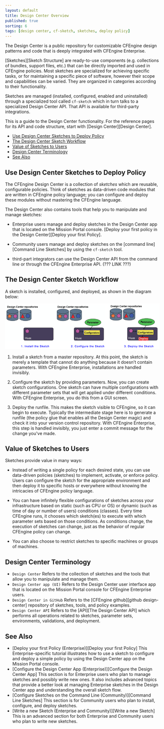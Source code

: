 ```yaml
---
layout: default
title: Design Center Overview
published: true
sorting: 6
tags: [design center, cf-sketch, sketches, deploy policy]
---
```


The Design Center is a public repository for customizable CFEngine design 
patterns and code that is deeply integrated with CFEngine Enterprise.

[Sketches][Sketch Structure] are ready-to-use components (e.g.
collections of bundles, support files, etc.) that can be directly
imported and used in CFEngine policies. Most sketches are specialized
for achieving specific tasks, or for maintaining a specific piece of
software, however their scope and capabilities can be varied. They are
organized in categories according to their functionality.

Sketches are managed (installed, configured, enabled and uninstalled)
through a specialized tool called `cf-sketch` which in turn talks to a
specialized Design Center API. That API is available for third-party
integrations.

This is a guide to the Design Center functionality. For the reference
pages for its API and code structure, start with
[Design Center][Design Center].

* [Use Design Center Sketches to Deploy Policy](#use-design-center-sketches-to-deploy-policy)
* [The Design Center Sketch Workflow](#the-design-center-sketch-workflow)
* [Value of Sketches to Users](#value-of-sketches-to-users)
* [Design Center Terminology](#design-center-terminology)
* [See Also](#see-also)

## Use Design Center Sketches to Deploy Policy

The CFEngine Design Center is a collection of *sketches* which are
reusable, configurable policies. Think of sketches as data-driven code
modules that are written in CFEngine policy language; you can
configure and deploy these modules without mastering the CFEngine
language.

The Design Center also contains tools that help you to manipulate and 
manage sketches: 

* Enterprise users manage and deploy sketches in the Design Center app that is located on 
the Mission Portal console. [Deploy your first policy in the Design Center][Deploy your first Policy].

* Community users manage and deploy sketches on the [command line][Command Line Sketches] by using the `cf-sketch` 
tool.

* third-part integrators can use the Design Center API from the
command line or through the CFEngine Enterprise API. (??? LINK ???)

## The Design Center Sketch Workflow

A sketch is installed, configured, and deployed, as shown in the diagram below:

![Sketch Workflow](DCsketchworkflow.png)

1. Install a sketch from a master repository. At this point, the
sketch is merely a template that cannot do anything because it doesn’t
contain parameters. With CFEngine Enterprise, installations are
handled invisibly.

2. Configure the sketch by providing parameters. Now, you can create
sketch configurations. One sketch can have multiple configurations
with different parameter sets that will get applied under different
conditions. With CFEngine Enterprise, you do this from a GUI screen.

3. Deploy the runfile. This makes the sketch visible to CFEngine, so
it can begin to execute. Typically the intermediate stage here is to
generate a runfile (the policy glue that enables all the Design Center
magic) and check it into your version control repository. With
CFEngine Enterprise, this step is handled invisibly, you just enter a
commit message for the change you've made.

## Value of Sketches to Users

Sketches provide value in many ways:

* Instead of writing a single policy for each desired state, you can
use data-driven policies (sketches) to implement, activate, or enforce
policy. Users can configure the sketch for the appropriate environment
and then deploy it to specific hosts or everywhere without knowing the
intricacies of CFEngine policy language.

* You can have infinitely flexible configurations of sketches across your infrastructure 
based on static (such as CPU or OS) or dynamic (such as time of day or number of users) 
conditions (classes). Every time CFEngine runs, it chooses which sketch(es) to execute with 
which parameter sets based on those conditions. As conditions change, the execution of 
sketches can change, just as the behavior of regular CFEngine policy can change.

* You can also choose to restrict sketches to specific machines or groups of machines.

## Design Center Terminology

* `Design Center`  Refers to the collection of sketches and the tools that allow you to 
manipulate and manage them.
* `Design Center app (UI)` Refers to the Design Center user interface app that is 
located on the Mission Portal console for CFEngine Enterprise users.
* `Design Center in GitHub` Refers to the [CFEngine github][github design-center] repository of sketches, tools, 
and policy examples.
* `Design Center API` Refers to the [API][The Design Center API] which performs all operations related to 
sketches, parameter sets, environments, validations, and deployment. 
 
## See Also ##

* [Deploy your first Policy (Enterprise)][Deploy your first Policy] This Enterprise-specific tutorial illustrates how 
to use a sketch to configure and deploy a simple policy by using the Design Center app on 
the Mission Portal console.
* [Configure the Design Center App (Enterprise)][Configure the Design Center App] This section is for Enterprise users who plan to 
manage sketches and possibly write new ones. It also includes advanced topics that provide a 
better look at managing Enterprise sketches in the Design Center app and understanding 
the overall sketch flow.
* [Configure Sketches on the Command Line (Community)][Command Line Sketches] This section is for Community users 
who plan to install, configure, and deploy sketches.
* [Write a new Sketch (Enterprise and Community)][Write a new Sketch] This is an advanced section for both Enterprise 
and Community users who plan to write new sketches.



